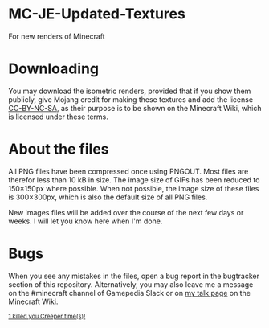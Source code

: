 # MC-JE-Updated-Textures
For new renders of Minecraft

# Downloading
You may download the isometric renders, provided that if you show them publicly, give Mojang credit for making these textures and add the license [CC-BY-NC-SA](https://creativecommons.org/licenses/by-nc-sa/3.0/), as their purpose is to be shown on the Minecraft Wiki, which is licensed under these terms.

# About the files
All PNG files have been compressed once using PNGOUT. Most files are therefor less than 10 kB in size. The image size of GIFs has been reduced to 150×150px where possible. When not possible, the image size of these files is 300×300px, which is also the default size of all PNG files.

New images files will be added over the course of the next few days or weeks. I will let you know here when I'm done.

# Bugs
When you see any mistakes in the files, open a bug report in the bugtracker section of this repository. Alternatively, you may also leave me a message on the #minecraft channel of Gamepedia Slack or on [my talk page](https://minecraft.gamepedia.com/User_talk:DarkShadowTNT) on the Minecraft Wiki.

<a href="https://bugs.mojang.com/browse/MC-122584" title="MC-122584"><small>1 killed you Creeper time(s)!</small></a>
